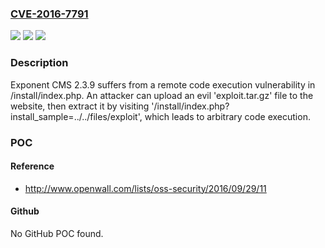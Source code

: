 ### [CVE-2016-7791](https://cve.mitre.org/cgi-bin/cvename.cgi?name=CVE-2016-7791)
![](https://img.shields.io/static/v1?label=Product&message=n%2Fa&color=blue)
![](https://img.shields.io/static/v1?label=Version&message=n%2Fa&color=blue)
![](https://img.shields.io/static/v1?label=Vulnerability&message=n%2Fa&color=brighgreen)

### Description

Exponent CMS 2.3.9 suffers from a remote code execution vulnerability in /install/index.php. An attacker can upload an evil 'exploit.tar.gz' file to the website, then extract it by visiting '/install/index.php?install_sample=../../files/exploit', which leads to arbitrary code execution.

### POC

#### Reference
- http://www.openwall.com/lists/oss-security/2016/09/29/11

#### Github
No GitHub POC found.

